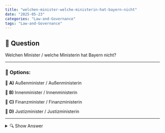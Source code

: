 ```yaml
---
title: "welchen-minister-welche-ministerin-hat-bayern-nicht"
date: "2025-05-23"
categories: "Law-and-Governance"
tags: "Law-and-Governance"
---
```


## 📌 **Question**

Welchen Minister / welche Ministerin hat Bayern nicht?



---

### 📝 **Options:**

🔘 **A)** Außenminister / Außenministerin

🔘 **B)** Innenminister / Innenministerin

🔘 **C)** Finanzminister / Finanzministerin

🔘 **D)** Justizminister / Justizministerin

---

<details>
  <summary>🔍 Show Answer</summary>

  <p>
💡  <b>Correct Answer:</b>  a
  </p>
  <p>
    📖<b>Explanation:</b>
    Bayern, als Bundesland in Deutschland, hat eigene Ministerien für bestimmte Aufgabenbereiche. Während einige Positionen in der Landesregierung existieren, gibt es keine eigenständige Rolle für einen Außenminister oder eine Außenministerin, da Außenpolitik auf föderaler Ebene von der Bundesregierung und dem Bundesaußenminister behandelt wird. Andere Ministerien wie das Innen-, Finanz- und Justizministerium existieren auf Landesebene, um lokale Angelegenheiten zu regeln. Dies erklärt, warum Bayern keinen Außenminister hat, während die anderen aufgeführten Ministerien Teil der Landesverwaltung sind.
  </p>
</details>
